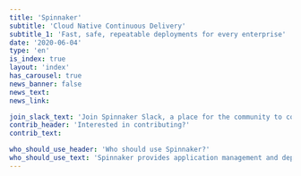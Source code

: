 ```yaml
---
title: 'Spinnaker'
subtitle: 'Cloud Native Continuous Delivery'
subtitle_1: 'Fast, safe, repeatable deployments for every enterprise'
date: '2020-06-04'
type: 'en'
is_index: true
layout: 'index'
has_carousel: true
news_banner: false
news_text:
news_link:

join_slack_text: 'Join Spinnaker Slack, a place for the community to come together. Use this vibrant workspace to ask and answer questions, connect with other operators and users, discuss issues with SIGs, and learn about Spinnaker!'
contrib_header: 'Interested in contributing?'
contrib_text:

who_should_use_header: 'Who should use Spinnaker?'
who_should_use_text: 'Spinnaker provides application management and deployment to help you release software changes with high velocity and confidence. Spinnaker is an open-source, multi-cloud continuous delivery platform that combines a powerful and flexible pipeline management system with integrations to the major cloud providers. If you are looking to standardize your release processes and improve quality, Spinnaker is for you. '
---
```

